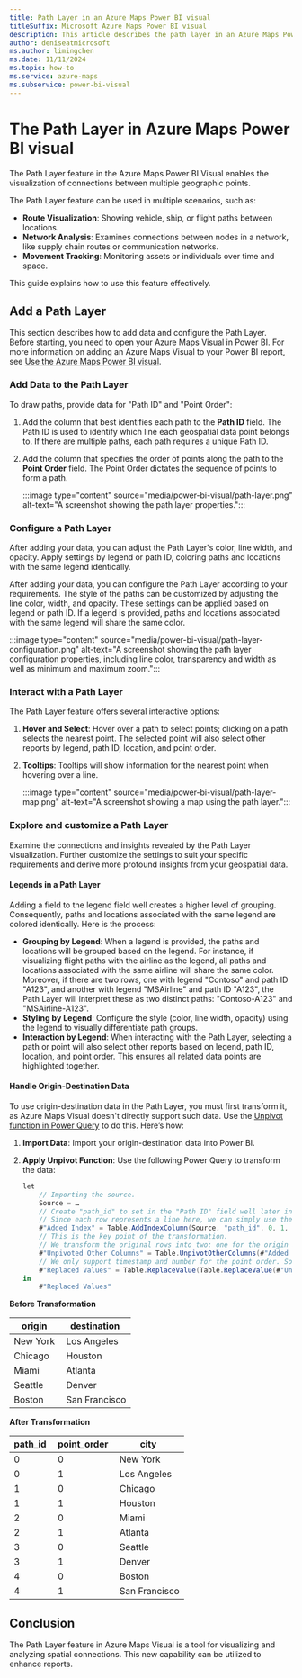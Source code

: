```yaml
---
title: Path Layer in an Azure Maps Power BI visual
titleSuffix: Microsoft Azure Maps Power BI visual
description: This article describes the path layer in an Azure Maps Power BI visual.
author: deniseatmicrosoft
ms.author: limingchen
ms.date: 11/11/2024
ms.topic: how-to
ms.service: azure-maps
ms.subservice: power-bi-visual
---
```


# The Path Layer in Azure Maps Power BI visual 

The Path Layer feature in the Azure Maps Power BI Visual enables the visualization of connections between multiple geographic points.

The Path Layer feature can be used in multiple scenarios, such as:

- **Route Visualization**: Showing vehicle, ship, or flight paths between locations.
- **Network Analysis**: Examines connections between nodes in a network, like supply chain routes or communication networks.
- **Movement Tracking**: Monitoring assets or individuals over time and space.

This guide explains how to use this feature effectively.

## Add a Path Layer

This section describes how to add data and configure the Path Layer. Before starting, you need to open your Azure Maps Visual in Power BI. For more information on adding an Azure Maps Visual to your Power BI report, see [Use the Azure Maps Power BI visual].

### Add Data to the Path Layer

To draw paths, provide data for "Path ID" and "Point Order":

1. Add the column that best identifies each path to the **Path ID** field. The Path ID is used to identify which line each geospatial data point belongs to. If there are multiple paths, each path requires a unique Path ID.
1. Add the column that specifies the order of points along the path to the **Point Order** field. The Point Order dictates the sequence of points to form a path.

    :::image type="content" source="media/power-bi-visual/path-layer.png" alt-text="A screenshot showing the path layer properties.":::

### Configure a Path Layer

After adding your data, you can adjust the Path Layer's color, line width, and opacity. Apply settings by legend or path ID, coloring paths and locations with the same legend identically.

After adding your data, you can configure the Path Layer according to your requirements. The style of the paths can be customized by adjusting the line color, width, and opacity. These settings can be applied based on legend or path ID. If a legend is provided, paths and locations associated with the same legend will share the same color.

:::image type="content" source="media/power-bi-visual/path-layer-configuration.png" alt-text="A screenshot showing the path layer configuration properties, including line color, transparency and width as well as minimum and maximum zoom.":::

### Interact with a Path Layer

The Path Layer feature offers several interactive options:

1. **Hover and Select**: Hover over a path to select points; clicking on a path selects the nearest point. The selected point will also select other reports by legend, path ID, location, and point order.
1. **Tooltips**: Tooltips will show information for the nearest point when hovering over a line.

    :::image type="content" source="media/power-bi-visual/path-layer-map.png" alt-text="A screenshot showing a map using the path layer.":::

### Explore and customize a Path Layer

Examine the connections and insights revealed by the Path Layer visualization. Further customize the settings to suit your specific requirements and derive more profound insights from your geospatial data.

#### Legends in a Path Layer

Adding a field to the legend field well creates a higher level of grouping. Consequently, paths and locations associated with the same legend are colored identically. Here is the process:

- **Grouping by Legend**: When a legend is provided, the paths and locations will be grouped based on the legend. For instance, if visualizing flight paths with the airline as the legend, all paths and locations associated with the same airline will share the same color. Moreover, if there are two rows, one with legend "Contoso" and path ID "A123", and another with legend "MSAirline" and path ID "A123", the Path Layer will interpret these as two distinct paths: "Contoso-A123" and "MSAirline-A123".
- **Styling by Legend**: Configure the style (color, line width, opacity) using the legend to visually differentiate path groups.
- **Interaction by Legend**: When interacting with the Path Layer, selecting a path or point will also select other reports based on legend, path ID, location, and point order. This ensures all related data points are highlighted together.

#### Handle Origin-Destination Data

To use origin-destination data in the Path Layer, you must first transform it, as Azure Maps Visual doesn't directly support such data. Use the [Unpivot function in Power Query] to do this. Here’s how:

1. **Import Data**: Import your origin-destination data into Power BI.
1. **Apply Unpivot Function**: Use the following Power Query to transform the data: 

    ```C#
    let 
        // Importing the source. 
        Source = … 
        // Create "path_id" to set in the "Path ID" field well later in the visual. 
        // Since each row represents a line here, we can simply use the row index as path ID 
        #"Added Index" = Table.AddIndexColumn(Source, "path_id", 0, 1, Int64.Type), 
        // This is the key point of the transformation. 
        // We transform the original rows into two: one for the origin and one for the destination.  
        #"Unpivoted Other Columns" = Table.UnpivotOtherColumns(#"Added Index", {"path_id"}, "point_order", "city"), 
        // We only support timestamp and number for the point order. So, convert the "origin" as 0 and "destination" as 1 
        #"Replaced Values" = Table.ReplaceValue(Table.ReplaceValue(#"Unpivoted Other Columns", "origin", "0", Replacer.ReplaceText, {"point_order"}), "destination", "1", Replacer.ReplaceText, {"point_order"}) 
    in 
        #"Replaced Values" 
    ```

**Before Transformation**

| origin    | destination   |
|-----------|---------------|
| New York  | Los Angeles   |
| Chicago   | Houston       |
| Miami     | Atlanta       |
| Seattle   | Denver        |
| Boston    | San Francisco |

**After Transformation**

| path_id  | point_order  | city          |
|----------|--------------|---------------|
| 0        | 0            | New York      |
| 0        | 1            | Los Angeles   |
| 1        | 0            | Chicago       |
| 1        | 1            | Houston       |
| 2        | 0            | Miami         |
| 2        | 1            | Atlanta       |
| 3        | 0            | Seattle       |
| 3        | 1            | Denver        |
| 4        | 0            | Boston        |
| 4        | 1            | San Francisco |

## Conclusion

The Path Layer feature in Azure Maps Visual is a tool for visualizing and analyzing spatial connections. This new capability can be utilized to enhance reports.

[Use the Azure Maps Power BI visual]: power-bi-visual-get-started.md#use-the-azure-maps-power-bi-visual
[Unpivot function in Power Query]: /power-query/unpivot-column